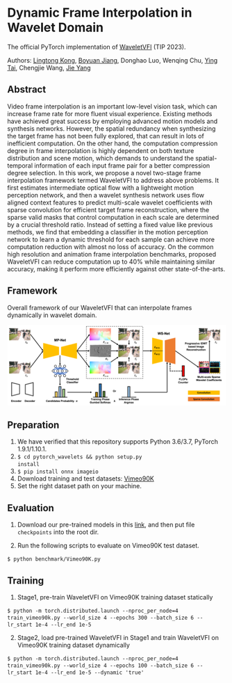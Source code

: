 # Dynamic Frame Interpolation in Wavelet Domain
The official PyTorch implementation of [WaveletVFI](https://arxiv.org/abs/2309.03508) (TIP 2023).

Authors: [Lingtong Kong](https://scholar.google.com.hk/citations?user=KKzKc_8AAAAJ&hl=zh-CN), [Boyuan Jiang](https://byjiang.com/), Donghao Luo, Wenqing Chu, [Ying Tai](https://tyshiwo.github.io/), Chengjie Wang, [Jie Yang](http://www.pami.sjtu.edu.cn/jieyang)

## Abstract
Video frame interpolation is an important low-level vision task, which can increase frame rate for more fluent visual experience. Existing methods have achieved great success by employing advanced motion models and synthesis networks. However, the spatial redundancy when synthesizing the target frame has not been fully explored, that can result in lots of inefficient computation. On the other hand, the computation compression degree in frame interpolation is highly dependent on both texture distribution and scene motion, which demands to understand the spatial-temporal information of each input frame pair for a better compression degree selection. In this work, we propose a novel two-stage frame interpolation framework termed WaveletVFI to address above problems. It first estimates intermediate optical flow with a lightweight motion perception network, and then a wavelet synthesis network uses flow aligned context features to predict multi-scale wavelet coefficients with sparse convolution for efficient target frame reconstruction, where the sparse valid masks that control computation in each scale are determined by a crucial threshold ratio. Instead of setting a fixed value like previous methods, we find that embedding a classifier in the motion perception network to learn a dynamic threshold for each sample can achieve more computation reduction with almost no loss of accuracy. On the common high resolution and animation frame interpolation benchmarks, proposed WaveletVFI can reduce computation up to 40% while maintaining similar accuracy, making it perform more efficiently against other state-of-the-arts.

## Framework
Overall framework of our WaveletVFI that can interpolate frames dynamically in wavelet domain.

![](./data/waveletvfi.png)

## Preparation
1. We have verified that this repository supports Python 3.6/3.7, PyTorch 1.9.1/1.10.1.
2. <code>$ cd pytorch_wavelets && python setup.py install</code>
3. <code>$ pip install onnx imageio</code>
4. Download training and test datasets: [Vimeo90K](http://toflow.csail.mit.edu/)
5. Set the right dataset path on your machine.

## Evaluation

1. Download our pre-trained models in this [link](https://www.dropbox.com/sh/hrewbpedd2cgdp3/AADbEivu0-CKDQcHtKdMNJPJa?dl=0), and then put file <code> checkpoints</code> into the root dir.

2. Run the following scripts to evaluate on Vimeo90K test dataset.
<pre><code>$ python benchmark/Vimeo90K.py</code></pre>

## Training
1. Stage1, pre-train WaveletVFI on Vimeo90K training dataset statically
<pre><code>$ python -m torch.distributed.launch --nproc_per_node=4 train_vimeo90k.py --world_size 4 --epochs 300 --batch_size 6 --lr_start 1e-4 --lr_end 1e-5</code></pre>

2. Stage2, load pre-trained WaveletVFI in Stage1 and train WaveletVFI on Vimeo90K training dataset dynamically
<pre><code>$ python -m torch.distributed.launch --nproc_per_node=4 train_vimeo90k.py --world_size 4 --epochs 100 --batch_size 6 --lr_start 1e-4 --lr_end 1e-5 --dynamic 'true'</code></pre>
